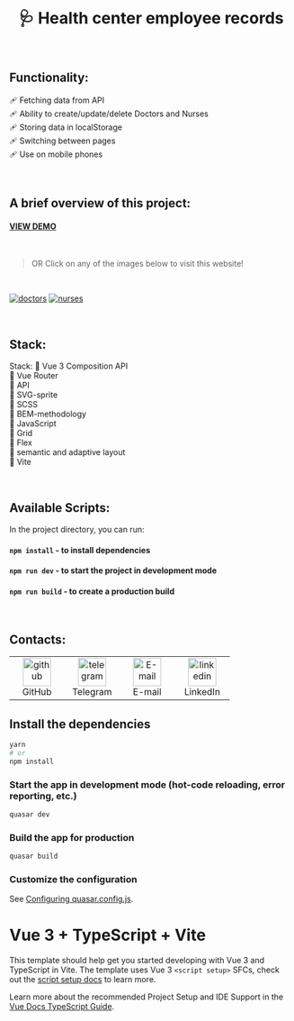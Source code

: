 <h1 align="center"> 🩺 Health center employee records </h1>


<br>

## Functionality:

🩹 Fetching data from API    
🩹 Ability to create/update/delete Doctors and Nurses    
🩹 Storing data in localStorage    
🩹 Switching between pages    
🩹 Use on mobile phones    


<br>    

## A brief overview of this project:    

#### <a href='https://olga-bull-medical-website-demo.netlify.app'>VIEW DEMO</a>

<br>

>OR Click on any of the images below to visit this website!


<br>


[![doctors](https://github.com/user-attachments/assets/38c7a21c-2c32-44ad-b285-fe4216022c00)](https://olga-bull-medical-website-demo.netlify.app)
[![nurses](https://github.com/user-attachments/assets/6617cf08-ab7a-4cd8-b0ff-c06fcb0945bf)](https://olga-bull-medical-website-demo.netlify.app)


<br>

## Stack:

Stack:
💉 Vue 3 Composition API    
💉 Vue Router    
💉 API  
💉 SVG-sprite    
💉 SCSS    
💉 BEM-methodology    
💉 JavaScript    
💉 Grid    
💉 Flex    
💉 semantic and adaptive layout    
💉 Vite    

<br>

## Available Scripts:

In the project directory, you can run:    

#### `npm install`    - to install dependencies 
#### `npm run dev`    - to start the project in development mode
#### `npm run build`  - to create a production build

<br>

## Contacts:
<table>
  <tr>
    <td align="center" width="82">
      <a href="https://github.com/OlgaBuLL">
        <img src='https://cdn.jsdelivr.net/npm/simple-icons@3.0.1/icons/github.svg' alt='github' width="50" />
      </a><br>GitHub
     </td>
    <td align="center" width="82">
      <a href="https://t.me/bio_ol23">
        <img src='https://cdn.jsdelivr.net/npm/simple-icons@3.0.1/icons/telegram.svg' alt='telegram' width="50" />
      </a><br>Telegram
     </td>
    <td align="center" width="82">
      <a href="mailto:oska43@mail.ru">
       <img src='https://cdn.jsdelivr.net/npm/simple-icons@3.0.1/icons/mail-dot-ru.svg' alt='E-mail' width="50" />
      </a><br>E-mail
     </td>
    <td align="center" width="82">
      <a href="https://www.linkedin.com/in/olga-bulgakova-014254243/">
       <img src='https://cdn.jsdelivr.net/npm/simple-icons@3.0.1/icons/linkedin.svg' alt='linkedin' width="50" />
      </a><br>LinkedIn
     </td>
  </tr>
</table>


## Install the dependencies
```bash
yarn
# or
npm install
```

### Start the app in development mode (hot-code reloading, error reporting, etc.)
```bash
quasar dev
```


### Build the app for production
```bash
quasar build
```

### Customize the configuration
See [Configuring quasar.config.js](https://v2.quasar.dev/quasar-cli-vite/quasar-config-js).


# Vue 3 + TypeScript + Vite

This template should help get you started developing with Vue 3 and TypeScript in Vite. The template uses Vue 3 `<script setup>` SFCs, check out the [script setup docs](https://v3.vuejs.org/api/sfc-script-setup.html#sfc-script-setup) to learn more.

Learn more about the recommended Project Setup and IDE Support in the [Vue Docs TypeScript Guide](https://vuejs.org/guide/typescript/overview.html#project-setup).
